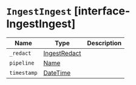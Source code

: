 # `IngestIngest` [interface-IngestIngest]

| Name | Type | Description |
| - | - | - |
| `_redact` | [IngestRedact](./IngestRedact.md) | &nbsp; |
| `pipeline` | [Name](./Name.md) | &nbsp; |
| `timestamp` | [DateTime](./DateTime.md) | &nbsp; |
